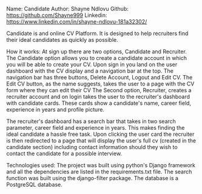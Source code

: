 Name: Candidate
Author: Shayne Ndlovu
Github: https://github.com/Shayne999
Linkedin: https://www.linkedin.com/in/shayne-ndlovu-181a32302/

Candidate is and online CV Platform. It is designed to help recruiters find their ideal candidates as quickly as possible.

How it works:
At sign up there are two options, Candidate and Recruiter. The Candidate option allows you to create a candidate account in which you will be able to create your CV. Upon sign in you land on the user dashboard with the CV display and a navigation bar at the top. The navigation bar has three buttons, Delete Account, Logout and Edit CV. The Edit CV button, as the name suggests, takes the user to a page with the CV form where they can edit their CV
The Second option, Recruiter, creates a recruiter account and on login takes the user to the recruiter's dashboard with candidate cards. These cards show a candidate's name, career field, experience in years and profile picture.

The recruiter's dashboard has a search bar that takes in two search parameter, career field and experience in years. This makes finding the ideal candidate a hassle free task. Upon clicking the user card the recruiter is then redirected to a page  that will display the user's full cv (created in the candidate section) including contact information should they wish to contact the candidate for a possible interview.

Technologies used:
The project was built using python's Django framework and all the dependencies are listed in the requirements.txt file. The search function was built using the django-filter package.
The database is a PostgreSQL database.
